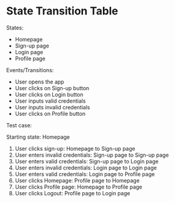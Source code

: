 # State Transition Table

States:

- Homepage
- Sign-up page
- Login page
- Profile page

Events/Transitions:

- User opens the app
- User clicks on Sign-up button
- User clicks on Login button
- User inputs valid credentials
- User inputs invalid credentials
- User clicks on Profile button

Test case:

Starting state: Homepage

1. User clicks sign-up: Homepage to Sign-up page
2. User enters invalid credentials: Sign-up page to Sign-up page
3. User enters valid credentials: Sign-up page to Login page
4. User enters invalid credentials: Login page to Login page
5. User enters valid credentials: Login page to Profile page
6. User clicks Homepage: Profile page to Homepage
7. User clicks Profile page: Homepage to Profile page
8. User clicks Logout: Profile page to Login page
